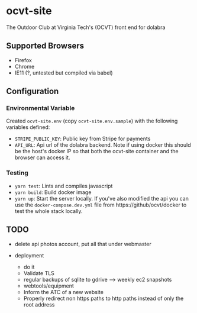 # ocvt-site

The Outdoor Club at Virginia Tech's (OCVT) front end for dolabra

## Supported Browsers

* Firefox
* Chrome
* IE11 (?, untested but compiled via babel)


## Configuration

### Environmental Variable

Created `ocvt-site.env` (copy `ocvt-site.env.sample`) with the following variables defined:
* `STRIPE_PUBLIC_KEY`: Public key from Stripe for payments
* `API_URL`: Api url of the dolabra backend. Note if using docker this should be the host's docker IP so that both the ocvt-site container and the browser can access it.

### Testing

* `yarn test`: Lints and compiles javascript
* `yarn build`: Build docker image
* `yarn up`: Start the server locally. If you've also modified the api you can use the `docker-compose.dev.yml` file from https://github/ocvt/docker to test the whole stack locally.

## TODO

* delete api photos account, put all that under webmaster

* deployment
  * do it
  * Validate TLS
  * regular backups of sqlite to gdrive --> weekly ec2 snapshots
  * webtools/equipment
  * Inform the ATC of a new website
  * Properly redirect non https paths to http paths instead of only the root address
